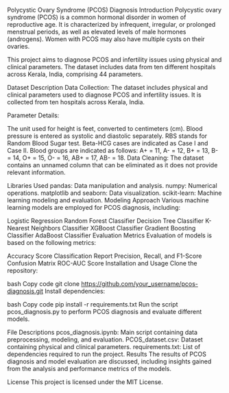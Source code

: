 Polycystic Ovary Syndrome (PCOS) Diagnosis
Introduction
Polycystic ovary syndrome (PCOS) is a common hormonal disorder in women of reproductive age. It is characterized by infrequent, irregular, or prolonged menstrual periods, as well as elevated levels of male hormones (androgens). Women with PCOS may also have multiple cysts on their ovaries.

This project aims to diagnose PCOS and infertility issues using physical and clinical parameters. The dataset includes data from ten different hospitals across Kerala, India, comprising 44 parameters.

Dataset Description
Data Collection: The dataset includes physical and clinical parameters used to diagnose PCOS and infertility issues. It is collected from ten hospitals across Kerala, India.

Parameter Details:

The unit used for height is feet, converted to centimeters (cm).
Blood pressure is entered as systolic and diastolic separately.
RBS stands for Random Blood Sugar test.
Beta-HCG cases are indicated as Case I and Case II.
Blood groups are indicated as follows: A+ = 11, A- = 12, B+ = 13, B- = 14, O+ = 15, O- = 16, AB+ = 17, AB- = 18.
Data Cleaning: The dataset contains an unnamed column that can be eliminated as it does not provide relevant information.

Libraries Used
pandas: Data manipulation and analysis.
numpy: Numerical operations.
matplotlib and seaborn: Data visualization.
scikit-learn: Machine learning modeling and evaluation.
Modeling Approach
Various machine learning models are employed for PCOS diagnosis, including:

Logistic Regression
Random Forest Classifier
Decision Tree Classifier
K-Nearest Neighbors Classifier
XGBoost Classifier
Gradient Boosting Classifier
AdaBoost Classifier
Evaluation Metrics
Evaluation of models is based on the following metrics:

Accuracy Score
Classification Report
Precision, Recall, and F1-Score
Confusion Matrix
ROC-AUC Score
Installation and Usage
Clone the repository:

bash
Copy code
git clone https://github.com/your_username/pcos-diagnosis.git
Install dependencies:

bash
Copy code
pip install -r requirements.txt
Run the script pcos_diagnosis.py to perform PCOS diagnosis and evaluate different models.

File Descriptions
pcos_diagnosis.ipynb: Main script containing data preprocessing, modeling, and evaluation.
PCOS_dataset.csv: Dataset containing physical and clinical parameters.
requirements.txt: List of dependencies required to run the project.
Results
The results of PCOS diagnosis and model evaluation are discussed, including insights gained from the analysis and performance metrics of the models.

License
This project is licensed under the MIT License.
